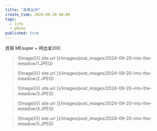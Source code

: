 ```yaml
---
title: "高草丛中"
create_time: 2024-09-20 00:00
tags:
  - life
  - photo
published: true
---
```

宾得 MEsuper + 柯达金200

> ![Image]({{ site.url }}/images/post_images/2024-09-20-into-the-meadow/1.JPEG)

> ![Image]({{ site.url }}/images/post_images/2024-09-20-into-the-meadow/2.JPEG)

> ![Image]({{ site.url }}/images/post_images/2024-09-20-into-the-meadow/3.JPEG)

> ![Image]({{ site.url }}/images/post_images/2024-09-20-into-the-meadow/4.JPEG)

> ![Image]({{ site.url }}/images/post_images/2024-09-20-into-the-meadow/5.JPEG)
